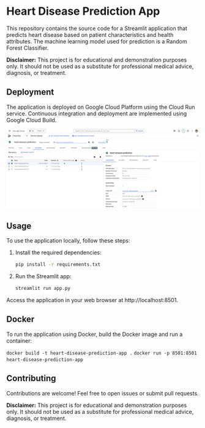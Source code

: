 # Heart Disease Prediction App

This repository contains the source code for a Streamlit application that predicts heart disease based on patient characteristics and health attributes. The machine learning model used for prediction is a Random Forest Classifier.

**Disclaimer:** This project is for educational and demonstration purposes only. It should not be used as a substitute for professional medical advice, diagnosis, or treatment.

## Deployment

The application is deployed on Google Cloud Platform using the Cloud Run service. Continuous integration and deployment are implemented using Google Cloud Build.

![Cloud Run Status](screenshot-cloud-run-cicd.png)

## Usage

To use the application locally, follow these steps:

1. Install the required dependencies:

   ```bash
   pip install -r requirements.txt

2. Run the Streamlit app:

   ```bash
   streamlit run app.py

Access the application in your web browser at http://localhost:8501.

## Docker

To run the application using Docker, build the Docker image and run a container:

`docker build -t heart-disease-prediction-app .`
`docker run -p 8501:8501 heart-disease-prediction-app`

## Contributing
Contributions are welcome! Feel free to open issues or submit pull requests.

**Disclaimer:** This project is for educational and demonstration purposes only. It should not be used as a substitute for professional medical advice, diagnosis, or treatment.
